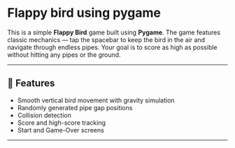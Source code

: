 # Flappy bird using pygame

This is a simple **Flappy Bird** game built using **Pygame**. The game features classic mechanics — tap the spacebar to keep the bird in the air and navigate through endless pipes. Your goal is to score as high as possible without hitting any pipes or the ground.

---

## 🚀 Features

- Smooth vertical bird movement with gravity simulation
- Randomly generated pipe gap positions
- Collision detection
- Score and high-score tracking
- Start and Game-Over screens

---
